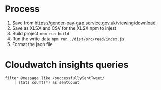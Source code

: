 # Process
1. Save from https://gender-pay-gap.service.gov.uk/viewing/download
2. Save as XLSX and CSV for the XLSX npm to injest
3. Build project `nom run build`
4. Run the write data `npm run ./dist/src/read/index.js`
5. Format the json file

# Cloudwatch insights queries
```
filter @message like /successfullySentTweet/ 
    | stats count(*) as sentCount
```